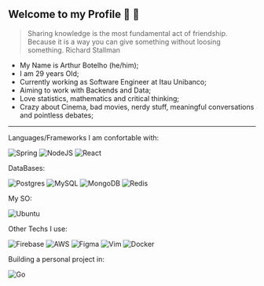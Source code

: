 ## Welcome to my Profile 👋 :flight_departure:

> Sharing knowledge is the most fundamental act of friendship.
> Because it is a way you can give something without loosing something.
>  Richard Stallman

- My Name is Arthur Botelho (he/him);
- I am 29 years Old;
- Currently working as Software Engineer at Itau Unibanco;
- Aiming to work with Backends and Data;
- Love statistics, mathematics and critical thinking;
- Crazy about Cinema, bad movies, nerdy stuff, meaningful conversations and pointless debates;

---

Languages/Frameworks I am confortable with:

![Spring](https://img.shields.io/badge/spring-%236DB33F.svg?style=for-the-badge&logo=spring&logoColor=white)
![NodeJS](https://img.shields.io/badge/node.js-6DA55F?style=for-the-badge&logo=node.js&logoColor=white)
![React](https://img.shields.io/badge/react-%2320232a.svg?style=for-the-badge&logo=react&logoColor=%2361DAFB)


DataBases:

![Postgres](https://img.shields.io/badge/postgres-%23316192.svg?style=for-the-badge&logo=postgresql&logoColor=white)
![MySQL](https://img.shields.io/badge/mysql-%2300f.svg?style=for-the-badge&logo=mysql&logoColor=white)
![MongoDB](https://img.shields.io/badge/MongoDB-%234ea94b.svg?style=for-the-badge&logo=mongodb&logoColor=white)
![Redis](https://img.shields.io/badge/redis-%23DD0031.svg?style=for-the-badge&logo=redis&logoColor=white)


My SO:

![Ubuntu](https://img.shields.io/badge/Ubuntu-E95420?style=for-the-badge&logo=ubuntu&logoColor=white)

Other Techs I use:

![Firebase](https://img.shields.io/badge/firebase-%23039BE5.svg?style=for-the-badge&logo=firebase)
![AWS](https://img.shields.io/badge/AWS-%23FF9900.svg?style=for-the-badge&logo=amazon-aws&logoColor=white)
![Figma](https://img.shields.io/badge/figma-%23F24E1E.svg?style=for-the-badge&logo=figma&logoColor=white)
![Vim](https://img.shields.io/badge/VIM-%2311AB00.svg?style=for-the-badge&logo=vim&logoColor=white)
![Docker](https://img.shields.io/badge/docker-%230db7ed.svg?style=for-the-badge&logo=docker&logoColor=white)

Building a personal project in:

![Go](https://img.shields.io/badge/go-%2300ADD8.svg?style=for-the-badge&logo=go&logoColor=white)

<!--
**arthurbotelho/arthurbotelho** is a ✨ _special_ ✨ repository because its `README.md` (this file) appears on your GitHub profile.

Here are some ideas to get you started:

- 🔭 I’m currently working on ...
- 🌱 I’m currently learning ...
- 👯 I’m looking to collaborate on ...
- 🤔 I’m looking for help with ...
- 💬 Ask me about ...
- 📫 How to reach me: ...
- 😄 Pronouns: ...
- ⚡ Fun fact: ...
LIST OF BADGES
https://github.com/Ileriayo/markdown-badges
-->
